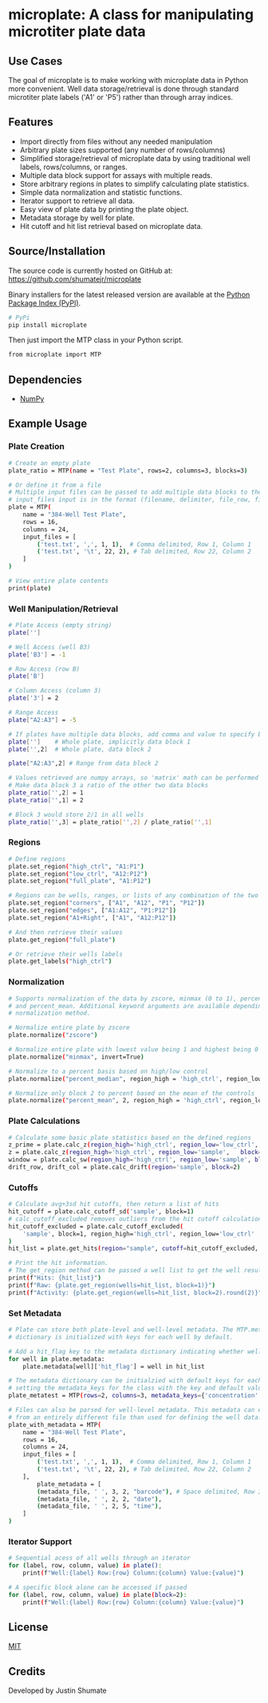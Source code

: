 # microplate: A class for manipulating microtiter plate data

## Use Cases

The goal of microplate is to make working with microplate data in Python
more convenient. Well data storage/retrieval is done through standard
microtiter plate labels ('A1' or 'P5') rather than through array indices.

## Features

  - Import directly from files without any needed manipulation
  - Arbitrary plate sizes supported (any number of rows/columns)
  - Simplified storage/retrieval of microplate data by using traditional 
    well labels, rows/columns, or ranges.
  - Multiple data block support for assays with multiple reads.
  - Store arbitrary regions in plates to simplify calculating plate statistics.
  - Simple data normalization and statistic functions.
  - Iterator support to retrieve all data.
  - Easy view of plate data by printing the plate object.
  - Metadata storage by well for plate.
  - Hit cutoff and hit list retrieval based on microplate data.

## Source/Installation
The source code is currently hosted on GitHub at:
https://github.com/shumatejr/microplate

Binary installers for the latest released version are available at the [Python
Package Index (PyPI)](https://pypi.org/project/microplate/).

```sh
# PyPi
pip install microplate
```
Then just import the MTP class in your Python script.
```sh
from microplate import MTP
```

## Dependencies
- [NumPy](https://www.numpy.org)

## Example Usage
### Plate Creation
```sh
# Create an empty plate
plate_ratio = MTP(name = "Test Plate", rows=2, columns=3, blocks=3)

# Or define it from a file
# Multiple input files can be passed to add multiple data blocks to the plate.
# input_files input is in the format (filename, delimiter, file_row, file_column)
plate = MTP(
    name = "384-Well Test Plate", 
    rows = 16, 
    columns = 24,
    input_files = [ 
        ('test.txt', ',', 1, 1),  # Comma delimited, Row 1, Column 1
        ('test.txt', '\t', 22, 2), # Tab delimited, Row 22, Column 2
    ]
)

# View entire plate contents
print(plate)
```

### Well Manipulation/Retrieval
```sh
# Plate Access (empty string)
plate['']

# Well Access (well B3)
plate['B3'] = -1

# Row Access (row B)
plate['B']

# Column Access (column 3)
plate['3'] = 2

# Range Access
plate["A2:A3"] = -5

# If plates have multiple data blocks, add comma and value to specify block
plate['']    # Whole plate, implicitly data block 1
plate['',2]  # Whole plate, data block 2

plate["A2:A3",2] # Range from data block 2

# Values retrieved are numpy arrays, so 'matrix' math can be performed
# Make data block 3 a ratio of the other two data blocks
plate_ratio['',2] = 1
plate_ratio['',1] = 2

# Block 3 would store 2/1 in all wells
plate_ratio['',3] = plate_ratio['',2] / plate_ratio['',1]
```

### Regions
```sh
# Define regions
plate.set_region("high_ctrl", "A1:P1")
plate.set_region("low_ctrl", "A12:P12")
plate.set_region("full_plate", "A1:P12")

# Regions can be wells, ranges, or lists of any combination of the two
plate.set_region("corners", ["A1", "A12", "P1", "P12"])
plate.set_region("edges", ["A1:A12", "P1:P12"])
plate.set_region("A1+Right", ["A1", "A12:P12"])

# And then retrieve their values
plate.get_region("full_plate")

# Or retrieve their wells labels
plate.get_labels("high_ctrl")
```

### Normalization
```sh
# Supports normalization of the data by zscore, minmax (0 to 1), percent_median,
# and percent_mean. Additional keyword arguments are available depending on the 
# normalization method. 

# Normalize entire plate by zscore
plate.normalize("zscore")

# Normalize entire plate with lowest value being 1 and highest being 0
plate.normalize("minmax", invert=True)

# Normalize to a percent basis based on high/low control
plate.normalize("percent_median", region_high = 'high_ctrl', region_low = 'low_ctrl')

# Normalize only block 2 to percent based on the mean of the controls
plate.normalize("percent_mean", 2, region_high = 'high_ctrl', region_low = 'low_ctrl')
```

### Plate Calculations
```sh
# Calculate some basic plate statistics based on the defined regions
z_prime = plate.calc_z(region_high='high_ctrl', region_low='low_ctrl', block=1)
z = plate.calc_z(region_high='high_ctrl', region_low='sample',   block=1)
window = plate.calc_sw(region_high='high_ctrl', region_low='sample', block=1)
drift_row, drift_col = plate.calc_drift(region='sample', block=2)
```

### Cutoffs
```sh
# Calculate avg+3sd hit cutoffs, then return a list of hits
hit_cutoff = plate.calc_cutoff_sd('sample', block=1)
# calc_cutoff_excluded removes outliers from the hit cutoff calculation
hit_cutoff_excluded = plate.calc_cutoff_excluded(
    'sample', block=1, region_high='high_ctrl', region_low='low_ctrl'
)
hit_list = plate.get_hits(region="sample", cutoff=hit_cutoff_excluded, block=2)

# Print the hit information.
# The get_region method can be passed a well list to get the well results for a list of wells.
print(f"Hits: {hit_list}")
print(f"Raw: {plate.get_region(wells=hit_list, block=1)}")
print(f"Activity: {plate.get_region(wells=hit_list, block=2).round(2)}")
```

### Set Metadata
```sh
# Plate can store both plate-level and well-level metadata. The MTP.metadata
# dictionary is initialized with keys for each well by default.

# Add a hit_flag key to the metadata dictionary indicating whether well is a hit
for well in plate.metadata:
    plate.metadata[well]['hit_flag'] = well in hit_list 

# The metadata dictionary can be initialzied with default keys for each well by
# setting the metadata_keys for the class with the key and default value:
plate_metatest = MTP(rows=2, columns=3, metadata_keys={'concentration': None})

# Files can also be parsed for well-level metadata. This metadata can even come
# from an entirely different file than used for defining the well data.
plate_with_metadata = MTP(
    name = "384-Well Test Plate", 
    rows = 16, 
    columns = 24,
    input_files = [ 
        ('test.txt', ',', 1, 1),  # Comma delimited, Row 1, Column 1
        ('test.txt', '\t', 22, 2), # Tab delimited, Row 22, Column 2
    ],
        plate_metadata = [ 
        (metadata_file, ' ', 3, 2, "barcode"), # Space delimited, Row 3, Column 2 is the barcode
        (metadata_file, ' ', 2, 2, "date"),
        (metadata_file, ' ', 2, 5, "time"),
    ]
)
```

### Iterator Support
```sh
# Sequential acess of all wells through an iterator
for (label, row, column, value) in plate():
    print(f"Well:{label} Row:{row} Column:{column} Value:{value}")

# A specific block alone can be accessed if passed
for (label, row, column, value) in plate(block=2):
    print(f"Well:{label} Row:{row} Column:{column} Value:{value}")

```

## License
[MIT](LICENSE)

## Credits
Developed by Justin Shumate















